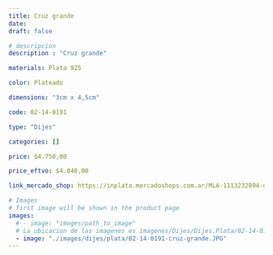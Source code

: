```yaml
---
title: Cruz grande
date: 
draft: false

# descripcion
description : "Cruz grande"

materials: Plata 925

color: Plateado

dimensions: "3cm x 4,5cm"

code: 02-14-0191

type: "Dijes"

categories: []

price: $4.750,00

price_eftvo: $4.040,00

link_mercado_shop: https://inplata.mercadoshops.com.ar/MLA-1113232894-dije-de-plata-cruz-grande-comunión-hombre-adolescente-_JM

# Images
# first image will be shown in the product page
images:
  # - image: "images/path_to_image"
  # La ubicacion de las imagenes es imagenes/Dijes/Dijes.Plata/02-14-0191-cruz-grande
  - image: "./images/dijes/plata/02-14-0191-cruz-grande.JPG"
---
```

